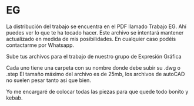 # EG

La distribución del trabajo se encuentra en el PDF llamado Trabajo EG. Ahí puedes ver lo que te ha tocado hacer. Este archivo se intentará 
mantener actualizado en medida de mis posibilidades. En cualquier caso podéis contactarme por Whatsapp. 

Sube tus archivos para el trabajo de nuestro grupo de Expresión Gráfica

Cada uno tiene una carpeta con su nombre donde debe subir su .dwg o .step 
El tamaño máximo del archivo es de 25mb, los archivos de autoCAD no suelen pesar tanto asi que bien. 

Yo me encargaré de colocar todas las piezas para que quede todo bonito y kebab. 
